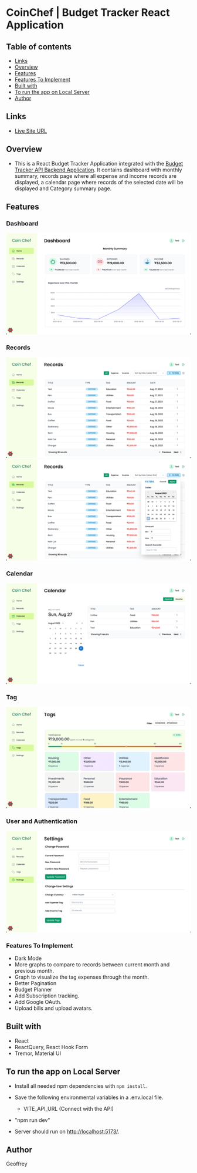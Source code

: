 # CoinChef | Budget Tracker React Application

## Table of contents

- [Links](#links)
- [Overview](#overview)
- [Features](#features)
- [Features To Implement](#features-to-implement)
- [Built with](#built-with)
- [To run the app on Local Server](#to-run-the-app-on-local-server)
- [Author](#author)

## Links

- [Live Site URL](https://coin-chef-react.vercel.app/)

## Overview

- This is a React Budget Tracker Application integrated with the [Budget Tracker API Backend Application](https://github.com/acgeoffrey/budget-tracker-api). It contains dashboard with monthly summary, records page where all expense and income records are displayed, a calendar page where records of the selected date will be displayed and Category summary page.

## Features

### Dashboard

![Alt text](./public/screenshots/dashboard.png)

### Records

![Alt text](./public/screenshots/records.png)
![Alt text](./public/screenshots/records2.png)

### Calendar

![Alt text](./public/screenshots/calendar.png)

### Tag

![Alt text](./public/screenshots/tags.png)

### User and Authentication

![Alt text](./public/screenshots/settings.png)

### Features To Implement

- Dark Mode
- More graphs to compare to records between current month and previous month.
- Graph to visualize the tag expenses through the month.
- Better Pagination
- Budget Planner
- Add Subscription tracking.
- Add Google OAuth.
- Upload bills and upload avatars.

## Built with

- React
- ReactQuery, React Hook Form
- Tremor, Material UI

## To run the app on Local Server

- Install all needed npm dependencies with `npm install`.
- Save the following environmental variables in a .env.local file.

  - VITE_API_URL (Connect with the API)

- "npm run dev"
- Server should run on [http://localhost:5173/](http://localhost:5173/).

## Author

Geoffrey
